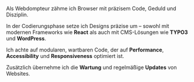 Als Webdompteur zähme ich Browser mit präzisem Code, Geduld und Disziplin.

In der Codierungsphase setze ich Designs präzise um – sowohl mit modernen Frameworks wie **React** als auch mit CMS-Lösungen wie **TYPO3** und **WordPress**.

Ich achte auf modularen, wartbaren Code, der auf **Performance**, **Accessibility** und **Responsiveness** optimiert ist.

Zusätzlich übernehme ich die **Wartung** und regelmäßige **Updates** von Websites.
